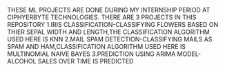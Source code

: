 THESE  ML PROJECTS ARE DONE DURING MY INTERNSHIP PERIOD AT CIPHYERBYTE TECHNOLOGIES.
THERE ARE 3 PROJECTS IN THIS REPOSITORY
1.IRIS CLASSIFICATION-CLASSIFYING FLOWERS BASED ON THIER SEPAL WIDTH AND LENGTH,THE CLASSIFICATION ALGORITHM USED HERE IS KNN
2.MAIL SPAM DETECTION-CLASSIFYING MAILS AS SPAM AND HAM,CLASSIFICATION ALGORITHM USED HERE IS MULTINOMIAL NAIVE BAYES
3.PREDICTION USING ARIMA MODEL-ALCOHOL SALES OVER TIME IS PREDICTED
